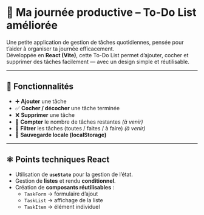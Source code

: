 # 📝 Ma journée productive – To-Do List améliorée

Une petite application de gestion de tâches quotidiennes, pensée pour t’aider à organiser ta journée efficacement.  
Développée en **React (Vite)**, cette To-Do List permet d’ajouter, cocher et supprimer des tâches facilement — avec un design simple et réutilisable.

---

## 🚀 Fonctionnalités

- ➕ **Ajouter** une tâche  
- ✅ **Cocher / décocher** une tâche terminée  
- ❌ **Supprimer** une tâche  
- 🔢 **Compter** le nombre de tâches restantes *(à venir)*  
- 🎯 **Filtrer** les tâches (toutes / faites / à faire) *(à venir)*  
- 💾 **Sauvegarde locale (localStorage)**

---

## ⚛️ Points techniques React

- Utilisation de **`useState`** pour la gestion de l’état.  
- Gestion de **listes** et rendu **conditionnel**.  
- Création de **composants réutilisables** :
  - `TaskForm` → formulaire d’ajout  
  - `TaskList` → affichage de la liste  
  - `TaskItem` → élément individuel  